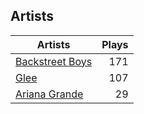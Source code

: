 ## Artists
Artists | Plays 
----- | -----: 
[Backstreet Boys](/artists/backstreet-boys-36645) | 171
[Glee](/artists/glee-30032566) | 107
[Ariana Grande](/artists/ariana-grande-678625) | 29


